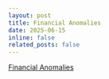 ```yaml
---
layout: post
title: Financial Anomalies
date: 2025-06-15
inline: false
related_posts: false
---
```


[Financial Anomalies](https://github.com/krishpn/financialanomalies)